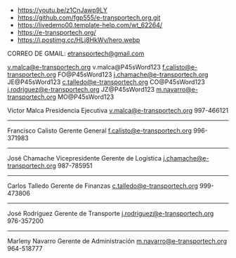 - https://youtu.be/z1CnJawp9LY
- https://github.com/fgp555/e-transportech.org.git
- https://livedemo00.template-help.com/wt_62264/
- https://e-transportech.org/
- https://i.postimg.cc/HLj8HkWv/hero.webp


CORREO DE GMAIL: etransportech@gmail.com

v.malca@e-transportech.org
v.malca@P45sWord123
f.calisto@e-transportech.org
FO@P45sWord123
j.chamache@e-transportech.org
JE@P45sWord123
c.talledo@e-transportech.org
CO@P45sWord123
j.rodriguez@e-transportech.org
JZ@P45sWord123
m.navarro@e-transportech.org
MO@P45sWord123


Víctor Malca
Presidencia Ejecutiva
v.malca@e-transportech.org
997-466121

---

Francisco Calisto
Gerente General
f.calisto@e-transportech.org
996-371983

---

José Chamache
Vicepresidente
Gerente de Logística
j.chamache@e-transportech.org
987-785951

---

Carlos Talledo
Gerente de Finanzas
c.talledo@e-transportech.org
999-473806

---

José Rodríguez
Gerente de Transporte
j.rodriguez@e-transportech.org
976-357200

---

Marleny Navarro
Gerente de Administración
m.navarro@e-transportech.org
964-518777
